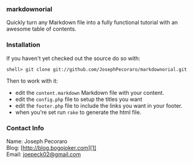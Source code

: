 ### markdownorial

Quickly turn any Markdown file into a fully functional tutorial with an awesome table of contents.

### Installation

If you haven't yet checked out the source do so with:

    shell> git clone git://github.com/JosephPecoraro/markdownorial.git
    
Then to work with it:

  * edit the `content.markdown` Markdown file with your content.
  * edit the `config.php` file to setup the titles you want
  * edit the `footer.php` file to include the links you want in your footer.
  * when you're set run `rake` to generate the html file.

### Contact Info

Name: Joseph Pecoraro  
Blog: [http://blog.bogojoker.com][1]  
Email: [joepeck02@gmail.com][2]

[1]: http://blog.bogojoker.com "Joseph Pecoraro's Blog"
[2]: mailto:joepeck02@gmail.com "Joseph Pecoraro's Email"
